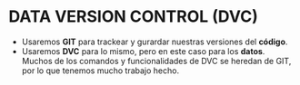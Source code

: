 # DATA VERSION CONTROL (DVC)
- Usaremos **GIT** para trackear y gurardar nuestras versiones del **código**.
- Usaremos **DVC** para lo mismo, pero en este caso para los **datos**. Muchos de los comandos y funcionalidades de DVC se heredan de GIT, por lo que tenemos mucho trabajo hecho.